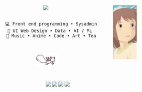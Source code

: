 <div align="center">
<img src="https://raw.githubusercontent.com/denaeyaa/denaeyaa/main/ghibli.gif" width="15%" align="right" />
<img src="https://readme-typing-svg.demolab.com?font=Inconsolata&weight=500&size=50&duration=4000&pause=300&color=A7A459&center=true&vCenter=true&multiline=true&repeat=false&random=false&width=1300&height=140&lines=Hello+hello;I'm+Naya%2C+a+tech+goblin+and+magical+girl+wannabe+%E2%9C%A9" width="70%" />
<br><br>
<pre>
    💻 Front end programming • Sysadmin
    📖 UI Web Design • Data • AI / ML 
    🐾 Music • Anime • Code • Art • Tea
</pre>
<br><br>
<img src="https://raw.githubusercontent.com/denaeyaa/denaeyaa/main/kyubey.gif" height="40" />
<br><br><br>
    
[![](https://img.shields.io/badge/instagram-0a66c2)](http://instagram.com/en/denaeeya)
[![](https://img.shields.io/badge/-6364ff)](#)
[![](https://img.shields.io/badge/osu!-ff66ab)](#)
[![](https://img.shields.io/badge/enka.network-69899c)](#)
</div>
